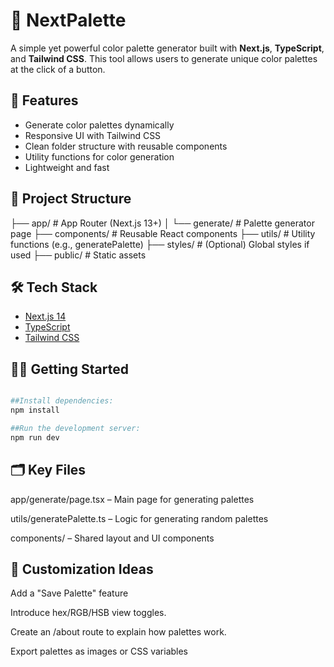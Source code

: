 # 🎨 NextPalette

A simple yet powerful color palette generator built with **Next.js**, **TypeScript**, and **Tailwind CSS**. This tool allows users to generate unique color palettes at the click of a button.

## 🚀 Features

- Generate color palettes dynamically
- Responsive UI with Tailwind CSS
- Clean folder structure with reusable components
- Utility functions for color generation
- Lightweight and fast

## 📁 Project Structure

├── app/ # App Router (Next.js 13+)
│ └── generate/ # Palette generator page
├── components/ # Reusable React components
├── utils/ # Utility functions (e.g., generatePalette)
├── styles/ # (Optional) Global styles if used
├── public/ # Static assets

## 🛠️ Tech Stack

- [Next.js 14](https://nextjs.org/)
- [TypeScript](https://www.typescriptlang.org/)
- [Tailwind CSS](https://tailwindcss.com/)

## 🧑‍💻 Getting Started
```bash

##Install dependencies:
npm install

##Run the development server:
npm run dev
```


## 🗂️ Key Files
app/generate/page.tsx – Main page for generating palettes

utils/generatePalette.ts – Logic for generating random palettes

components/ – Shared layout and UI components


## 🔧 Customization Ideas
Add a "Save Palette" feature

Introduce hex/RGB/HSB view toggles.

Create an /about route to explain how palettes work.

Export palettes as images or CSS variables